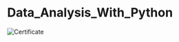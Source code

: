 # Data_Analysis_With_Python
![Certificate](https://www.coursera.org/account/accomplishments/certificate/8XFLG8HYQ2SF)
